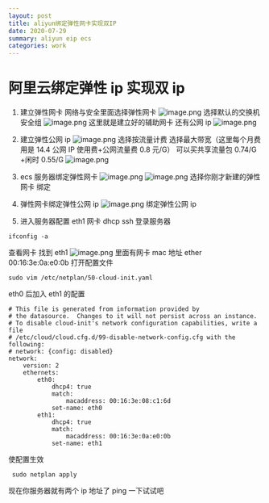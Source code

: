 ```yaml
---
layout: post
title: aliyun绑定弹性网卡实现双IP
date: 2020-07-29
summary: aliyun eip ecs
categories: work
---
```


# 阿里云绑定弹性 ip 实现双 ip

1. 建立弹性网卡
   网络与安全里面选择弹性网卡
   ![image.png](https://i.loli.net/2020/05/29/7Mdbq3RfVnYyJP6.png)
   选择默认的交换机 安全组
   ![image.png](https://i.loli.net/2020/05/29/XTObtaiZroGcmqQ.png)
   这里就是建立好的辅助网卡 还有公网 ip
   ![image.png](https://i.loli.net/2020/05/29/N4iMJZDVdXQae2l.png)
2. 建立弹性公网 ip
   ![image.png](https://i.loli.net/2020/05/29/D5lvWNaweKjL3VX.png)
   选择按流量计费 选择最大带宽（这里每个月费用是 14.4 公网 IP 使用费+公网流量费 0.8 元/G） 可以买共享流量包 0.74/G +闲时 0.55/G
   ![image.png](https://i.loli.net/2020/05/29/IXs2ECh4y1JbveG.png)
3. ecs 服务器绑定弹性网卡
   ![image.png](https://i.loli.net/2020/05/29/iOXRoWHMDJYsrhl.png)
   ![image.png](https://i.loli.net/2020/05/29/Y4jXOBzfrqLQtwb.png)
   选择你刚才新建的弹性网卡 绑定

4. 弹性网卡绑定弹性公网 ip
   ![image.png](https://i.loli.net/2020/05/29/Ft8AvwlDJZrzVuo.png)
   绑定弹性公网 ip

5. 进入服务器配置 eth1 网卡 dhcp
   ssh 登录服务器

```
ifconfig -a
```

查看网卡 找到 eth1
![image.png](https://i.loli.net/2020/05/29/VpuxRK5QE26IMOn.png)
里面有网卡 mac 地址
ether 00:16:3e:0a:e0:0b
打开配置文件

```
sudo vim /etc/netplan/50-cloud-init.yaml
```

eth0 后加入 eth1 的配置

```
# This file is generated from information provided by
# the datasource.  Changes to it will not persist across an instance.
# To disable cloud-init's network configuration capabilities, write a file
# /etc/cloud/cloud.cfg.d/99-disable-network-config.cfg with the following:
# network: {config: disabled}
network:
    version: 2
    ethernets:
        eth0:
            dhcp4: true
            match:
                macaddress: 00:16:3e:08:c1:6d
            set-name: eth0
        eth1:
            dhcp4: true
            match:
                macaddress: 00:16:3e:0a:e0:0b
            set-name: eth1
```

使配置生效

```
 sudo netplan apply
```

现在你服务器就有两个 ip 地址了 ping 一下试试吧
